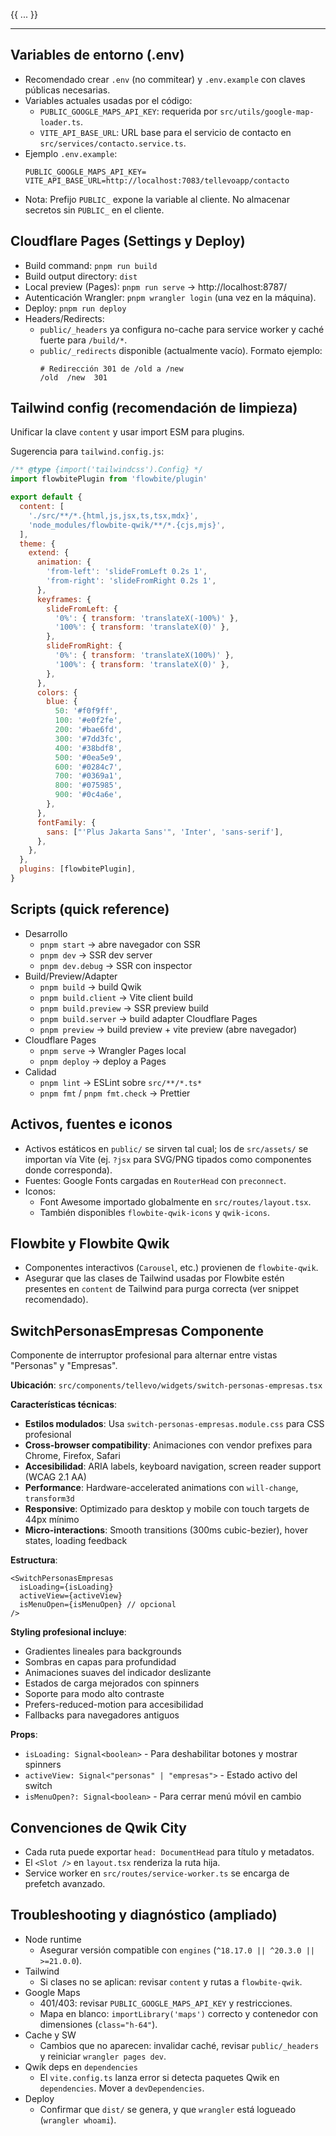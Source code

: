 {{ ... }}

---

## Variables de entorno (.env)
- Recomendado crear `.env` (no commitear) y `.env.example` con claves públicas necesarias.
- Variables actuales usadas por el código:
  - `PUBLIC_GOOGLE_MAPS_API_KEY`: requerida por `src/utils/google-map-loader.ts`.
  - `VITE_API_BASE_URL`: URL base para el servicio de contacto en `src/services/contacto.service.ts`.
- Ejemplo `.env.example`:
  ```env
  PUBLIC_GOOGLE_MAPS_API_KEY=
  VITE_API_BASE_URL=http://localhost:7083/tellevoapp/contacto
  ```
- Nota: Prefijo `PUBLIC_` expone la variable al cliente. No almacenar secretos sin `PUBLIC_` en el cliente.

## Cloudflare Pages (Settings y Deploy)
- Build command: `pnpm run build`
- Build output directory: `dist`
- Local preview (Pages): `pnpm run serve` → http://localhost:8787/
- Autenticación Wrangler: `pnpm wrangler login` (una vez en la máquina).
- Deploy: `pnpm run deploy`
- Headers/Redirects:
  - `public/_headers` ya configura no-cache para service worker y caché fuerte para `/build/*`.
  - `public/_redirects` disponible (actualmente vacío). Formato ejemplo:
    ```
    # Redirección 301 de /old a /new
    /old  /new  301
    ```

## Tailwind config (recomendación de limpieza)
Unificar la clave `content` y usar import ESM para plugins.

Sugerencia para `tailwind.config.js`:
```js
/** @type {import('tailwindcss').Config} */
import flowbitePlugin from 'flowbite/plugin'

export default {
  content: [
    './src/**/*.{html,js,jsx,ts,tsx,mdx}',
    'node_modules/flowbite-qwik/**/*.{cjs,mjs}',
  ],
  theme: {
    extend: {
      animation: {
        'from-left': 'slideFromLeft 0.2s 1',
        'from-right': 'slideFromRight 0.2s 1',
      },
      keyframes: {
        slideFromLeft: {
          '0%': { transform: 'translateX(-100%)' },
          '100%': { transform: 'translateX(0)' },
        },
        slideFromRight: {
          '0%': { transform: 'translateX(100%)' },
          '100%': { transform: 'translateX(0)' },
        },
      },
      colors: {
        blue: {
          50: '#f0f9ff',
          100: '#e0f2fe',
          200: '#bae6fd',
          300: '#7dd3fc',
          400: '#38bdf8',
          500: '#0ea5e9',
          600: '#0284c7',
          700: '#0369a1',
          800: '#075985',
          900: '#0c4a6e',
        },
      },
      fontFamily: {
        sans: ["'Plus Jakarta Sans'", 'Inter', 'sans-serif'],
      },
    },
  },
  plugins: [flowbitePlugin],
}
```

## Scripts (quick reference)
- Desarrollo
  - `pnpm start` → abre navegador con SSR
  - `pnpm dev` → SSR dev server
  - `pnpm dev.debug` → SSR con inspector
- Build/Preview/Adapter
  - `pnpm build` → build Qwik
  - `pnpm build.client` → Vite client build
  - `pnpm build.preview` → SSR preview build
  - `pnpm build.server` → build adapter Cloudflare Pages
  - `pnpm preview` → build preview + vite preview (abre navegador)
- Cloudflare Pages
  - `pnpm serve` → Wrangler Pages local
  - `pnpm deploy` → deploy a Pages
- Calidad
  - `pnpm lint` → ESLint sobre `src/**/*.ts*`
  - `pnpm fmt` / `pnpm fmt.check` → Prettier

## Activos, fuentes e iconos
- Activos estáticos en `public/` se sirven tal cual; los de `src/assets/` se importan vía Vite (ej. `?jsx` para SVG/PNG tipados como componentes donde corresponda).
- Fuentes: Google Fonts cargadas en `RouterHead` con `preconnect`.
- Iconos:
  - Font Awesome importado globalmente en `src/routes/layout.tsx`.
  - También disponibles `flowbite-qwik-icons` y `qwik-icons`.

## Flowbite y Flowbite Qwik
- Componentes interactivos (`Carousel`, etc.) provienen de `flowbite-qwik`.
- Asegurar que las clases de Tailwind usadas por Flowbite estén presentes en `content` de Tailwind para purga correcta (ver snippet recomendado).

## SwitchPersonasEmpresas Componente

Componente de interruptor profesional para alternar entre vistas "Personas" y "Empresas".

**Ubicación**: `src/components/tellevo/widgets/switch-personas-empresas.tsx`

**Características técnicas**:
- **Estilos modulados**: Usa `switch-personas-empresas.module.css` para CSS profesional
- **Cross-browser compatibility**: Animaciones con vendor prefixes para Chrome, Firefox, Safari
- **Accesibilidad**: ARIA labels, keyboard navigation, screen reader support (WCAG 2.1 AA)
- **Performance**: Hardware-accelerated animations con `will-change`, `transform3d`
- **Responsive**: Optimizado para desktop y mobile con touch targets de 44px mínimo
- **Micro-interactions**: Smooth transitions (300ms cubic-bezier), hover states, loading feedback

**Estructura**:
```tsx
<SwitchPersonasEmpresas
  isLoading={isLoading}
  activeView={activeView}
  isMenuOpen={isMenuOpen} // opcional
/>
```

**Styling profesional incluye**:
- Gradientes lineales para backgrounds
- Sombras en capas para profundidad
- Animaciones suaves del indicador deslizante
- Estados de carga mejorados con spinners
- Soporte para modo alto contraste
- Prefers-reduced-motion para accesibilidad
- Fallbacks para navegadores antiguos

**Props**:
- `isLoading: Signal<boolean>` - Para deshabilitar botones y mostrar spinners
- `activeView: Signal<"personas" | "empresas">` - Estado activo del switch
- `isMenuOpen?: Signal<boolean>` - Para cerrar menú móvil en cambio

## Convenciones de Qwik City
- Cada ruta puede exportar `head: DocumentHead` para título y metadatos.
- El `<Slot />` en `layout.tsx` renderiza la ruta hija.
- Service worker en `src/routes/service-worker.ts` se encarga de prefetch avanzado.

## Troubleshooting y diagnóstico (ampliado)
- Node runtime
  - Asegurar versión compatible con `engines` (`^18.17.0 || ^20.3.0 || >=21.0.0`).
- Tailwind
  - Si clases no se aplican: revisar `content` y rutas a `flowbite-qwik`.
- Google Maps
  - 401/403: revisar `PUBLIC_GOOGLE_MAPS_API_KEY` y restricciones.
  - Mapa en blanco: `importLibrary('maps')` correcto y contenedor con dimensiones (`class="h-64"`).
- Cache y SW
  - Cambios que no aparecen: invalidar caché, revisar `public/_headers` y reiniciar `wrangler pages dev`.
- Qwik deps en `dependencies`
  - El `vite.config.ts` lanza error si detecta paquetes Qwik en `dependencies`. Mover a `devDependencies`.
- Deploy
  - Confirmar que `dist/` se genera, y que `wrangler` está logueado (`wrangler whoami`).
